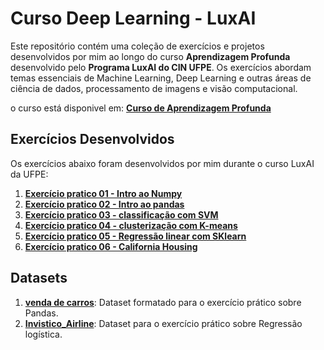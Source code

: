 # Curso Deep Learning - LuxAI

Este repositório contém uma coleção de exercícios e projetos desenvolvidos por mim ao longo do curso **Aprendizagem Profunda** desenvolvido pelo **Programa LuxAI do CIN UFPE**. Os exercícios abordam temas essenciais de Machine Learning, Deep Learning e outras áreas de ciência de dados, processamento de imagens e visão computacional.

o curso está disponivel em: **[Curso de Aprendizagem Profunda](https://sites.google.com/softex.cin.ufpe.br/curso-de-fotocomp/disciplinas/aprendizagem-profunda)**

## Exercícios Desenvolvidos

Os exercícios abaixo foram desenvolvidos por mim durante o curso LuxAI da UFPE:

1. **[Exercício pratico 01 - Intro ao Numpy](E1-NUMPY.IPYNB)**
2. **[Exercício pratico 02 - Intro ao pandas](E2-EXERCÍCIO-PRÁTICO-02-PANDAS.ipynb)**
3. **[Exercício pratico 03 - classificação com SVM](E3-Classificação-LFW.ipynb)**
4. **[Exercício pratico 04 - clusterização com K-means](E4-Clusterização_K_Means.ipynb)**
5. **[Exercício pratico 05 - Regressão linear com SKlearn](E5-RegressaoLinear_Sklearn.ipynb)**
6. **[Exercício pratico 06 - California Housing](E6-RegressaoLinear-CliforniaHousing.ipynb)**


## Datasets
1. **[venda de carros](venda-de-carros-formatado.csv)**: Dataset formatado para o exercício prático sobre Pandas.
2. **[Invistico_Airline](Modulo01_Invistico_Airline.csv)**: Dataset para o exercício prático sobre Regressão logística.




